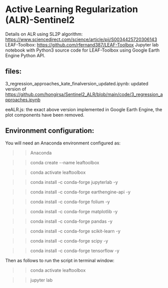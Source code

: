 # Active Learning Regularization (ALR)-Sentinel2

Details on ALR using SL2P algorithm: https://www.sciencedirect.com/science/article/pii/S0034425720306143 
LEAF-Toolbox: https://github.com/rfernand387/LEAF-Toolbox
Jupyter lab notebook with Python3 source code for LEAF-Toolbox using Google Earth Engine Python API.

## files:
3_regression_approaches_kate_finalversion_updated.ipynb: updated version of https://github.com/hongirsa/Sentinel2_ALR/blob/main/code/3_regression_approaches.ipynb

eeALR.js: the exact above version implemented in Google Earth Engine, the plot components have been removed. 

## Environment configuration:
You will need an Anaconda environment configured as:
>>Anaconda

>>conda create --name leaftoolbox

>>conda activate leaftoolbox

>>conda install -c conda-forge jupyterlab -y

>>conda install -c conda-forge earthengine-api -y

>>conda install -c conda-forge folium -y

>>conda install -c conda-forge matplotlib -y

>>conda install -c conda-forge pandas -y

>>conda install -c conda-forge scikit-learn -y

>>conda install -c conda-forge scipy -y

>>conda install -c conda-forge tensorflow -y

Then as follows to run the script in terminal window:
>>conda activate leaftoolbox

>>jupyter lab
